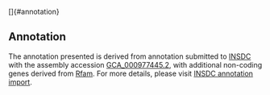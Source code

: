 []{#annotation}

Annotation
----------

The annotation presented is derived from annotation submitted to
[INSDC](http://www.insdc.org) with the assembly accession
[GCA\_000977445.2](http://www.ebi.ac.uk/ena/data/view/GCA_000977445.2),
with additional non-coding genes derived from
[Rfam](http://rfam.xfam.org/). For more details, please visit [INSDC
annotation
import](http://ensemblgenomes.org/info/data/insdc_annotation).
